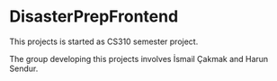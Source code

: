 # DisasterPrepFrontend

This projects is started as CS310 semester project.   


The group developing this projects involves İsmail Çakmak and Harun Sendur.
